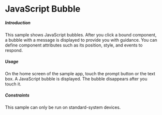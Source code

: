 # JavaScript Bubble<a name="EN-US_TOPIC_0000001175858131"></a>

##### Introduction<a name="section104mcpsimp"></a>

This sample shows JavaScript bubbles. After you click a bound component, a bubble with a message is displayed to provide you with guidance. You can define component attributes such as its position, style, and events to respond.

##### Usage<a name="section107mcpsimp"></a>

On the home screen of the sample app, touch the prompt button or the text box. A JavaScript bubble is displayed. The bubble disappears after you touch it.

##### Constraints<a name="section110mcpsimp"></a>

This sample can only be run on standard-system devices.

